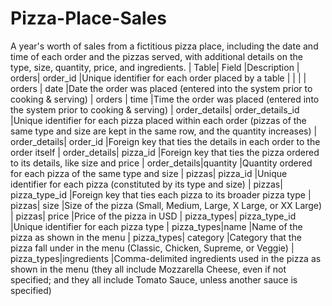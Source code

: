 # Pizza-Place-Sales
A year's worth of sales from a fictitious pizza place, including the date and time of each order and the pizzas served, with additional details on the type, size, quantity, price, and ingredients.
| Table| Field |Description
| orders| order_id |Unique identifier for each order placed by a table
| | |
| orders | date |Date the order was placed (entered into the system prior to cooking & serving)
| orders | time |Time the order was placed (entered into the system prior to cooking & serving)
| order_details| order_details_id |Unique identifier for each pizza placed within each order (pizzas of the same type and size are kept in the same row, and the quantity increases)
| order_details| order_id |Foreign key that ties the details in each order to the order itself
| order_details| pizza_id |Foreign key that ties the pizza ordered to its details, like size and price
| order_details|quantity |Quantity ordered for each pizza of the same type and size
| pizzas| pizza_id |Unique identifier for each pizza (constituted by its type and size)
| pizzas| pizza_type_id |Foreign key that ties each pizza to its broader pizza type
| pizzas| size |Size of the pizza (Small, Medium, Large, X Large, or XX Large)
| pizzas| price |Price of the pizza in USD
| pizza_types| pizza_type_id |Unique identifier for each pizza type
| pizza_types|name |Name of the pizza as shown in the menu
| pizza_types| category |Category that the pizza fall under in the menu (Classic, Chicken, Supreme, or Veggie)
| pizza_types|ingredients |Comma-delimited ingredients used in the pizza as shown in the menu (they all include Mozzarella Cheese, even if not specified; and they all include Tomato Sauce, unless another sauce is specified)
